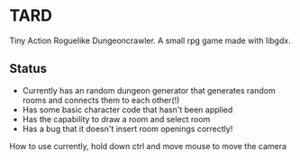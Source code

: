 TARD
====

Tiny Action Roguelike Dungeoncrawler. A small rpg game made with libgdx.

Status
------

+ Currently has an random dungeon generator that generates random rooms and connects them to each other(!)
+ Has some basic character code that hasn't been applied
+ Has the capability to draw a room and select room
+ Has a bug that it doesn't insert room openings correctly!


How to use currently, hold down ctrl and move mouse to move the camera
